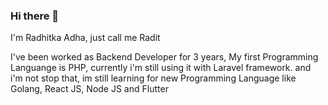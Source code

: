 ### Hi there 👋

I'm Radhitka Adha, just call me Radit

I've been worked as Backend Developer for 3 years, My first Programming Languange is PHP, currently i'm still using it with Laravel framework.
and i'm not stop that, im still learning for new Programming Language like Golang, React JS, Node JS and Flutter

<!--
Here are some ideas to get you started:

- 🔭 I’m currently working on ...
- 🌱 I’m currently learning ...
- 👯 I’m looking to collaborate on ...
- 🤔 I’m looking for help with ...
- 💬 Ask me about ...
- 📫 How to reach me: ...
- 😄 Pronouns: ...
- ⚡ Fun fact: ...
-->
